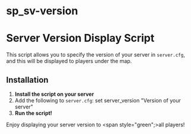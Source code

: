 # sp_sv-version
# Server Version Display Script

This script allows you to specify the version of your server in `server.cfg`, and this will be displayed to players under the map.

## Installation

1. **Install the script on your server**
2. Add the following to `server.cfg`: set server_version "Version of your server"
3. **Run the script!**

Enjoy displaying your server version to <span style="green";>all</span> players!
